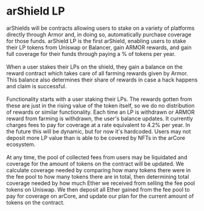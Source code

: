 # arShield LP

arShields will be contracts allowing users to stake on a variety of platforms directly through Armor and, in doing so, automatically purchase coverage for those funds. arShield LP is the first arShield, enabling users to stake their LP tokens from Uniswap or Balancer, gain ARMOR rewards, and gain full coverage for their funds through paying a % of tokens per year. 
<br>
<br>
When a user stakes their LPs on the shield, they gain a balance on the reward contract which takes care of all farming rewards given by Armor. This balance also determines their share of rewards in case a hack happens and claim is successful.
<br>
<br>
Functionality starts with a user staking their LPs. The rewards gotten from these are just in the rising value of the token itself, so we do no distribution of rewards or similar functionality. Each time an LP is withdrawn or ARMOR reward from farming is withdrawn, the user's balance updates. It currently charges fees to pay for coverage at a rate equivalent to 4.2% per year. In the future this will be dynamic, but for now it's hardcoded. Users may not deposit more LP value than is able to be covered by NFTs in the arCore ecosystem.
<br>
<br>
At any time, the pool of collected fees from users may be liquidated and coverage for the amount of tokens on the contract will be updated. We calculate coverage needed by comparing how many tokens there were in the fee pool to how many tokens there are in total, then determining total coverage needed by how much Ether we received from selling the fee pool tokens on Uniswap. We then deposit all Ether gained from the fee pool to pay for coverage on arCore, and update our plan for the current amount of tokens on the contract. 
